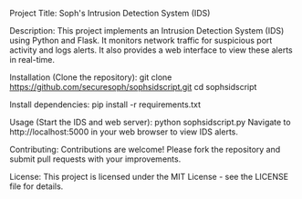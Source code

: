 Project Title:
Soph's Intrusion Detection System (IDS)

Description:
This project implements an Intrusion Detection System (IDS) using Python and Flask. It monitors network traffic for suspicious port activity and logs alerts. It also provides a web interface to view these alerts in real-time.

Installation (Clone the repository):
git clone https://github.com/securesoph/sophsidscript.git 
cd sophsidscript

Install dependencies:
pip install -r requirements.txt

Usage (Start the IDS and web server):
python sophsidscript.py
Navigate to http://localhost:5000 in your web browser to view IDS alerts.

Contributing:
Contributions are welcome! Please fork the repository and submit pull requests with your improvements.

License:
This project is licensed under the MIT License - see the LICENSE file for details.
